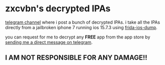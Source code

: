 # zxcvbn's decrypted IPAs

[telegram channel](https://t.me/zxcvbn_decrypted) where i post a bunch of decrypted IPAs. i take all the IPAs directly from a jailbroken iphone 7 running ios 15.7.3 using [frida-ios-dump](https://github.com/AloneMonkey/frida-ios-dump). 

you can request for me to decrypt any **FREE** app from the app store by [sending me a direct message on telegram](https://t.me/asdfzxcvbn0).

## I AM NOT RESPONSIBLE FOR ANY DAMAGE!!

